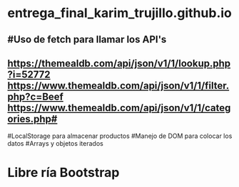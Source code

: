 # entrega_final_karim_trujillo.github.io
#Uso de fetch para llamar los API's
----
https://themealdb.com/api/json/v1/1/lookup.php?i=52772
https://www.themealdb.com/api/json/v1/1/filter.php?c=Beef
https://www.themealdb.com/api/json/v1/1/categories.php#
----
#LocalStorage para almacenar productos
#Manejo de DOM para colocar los datos
#Arrays y objetos iterados

# Libre ría Bootstrap
